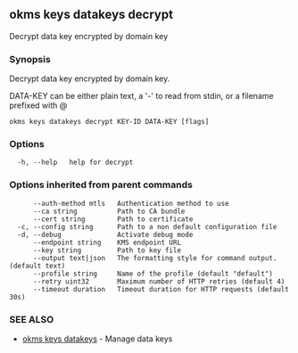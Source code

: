 ## okms keys datakeys decrypt

Decrypt data key encrypted by domain key

### Synopsis

Decrypt data key encrypted by domain key.

DATA-KEY can be either plain text, a '-' to read from stdin, or a filename prefixed with @

```
okms keys datakeys decrypt KEY-ID DATA-KEY [flags]
```

### Options

```
  -h, --help   help for decrypt
```

### Options inherited from parent commands

```
      --auth-method mtls   Authentication method to use
      --ca string          Path to CA bundle
      --cert string        Path to certificate
  -c, --config string      Path to a non default configuration file
  -d, --debug              Activate debug mode
      --endpoint string    KMS endpoint URL
      --key string         Path to key file
      --output text|json   The formatting style for command output. (default text)
      --profile string     Name of the profile (default "default")
      --retry uint32       Maximum number of HTTP retries (default 4)
      --timeout duration   Timeout duration for HTTP requests (default 30s)
```

### SEE ALSO

* [okms keys datakeys](okms_keys_datakeys.md)	 - Manage data keys

